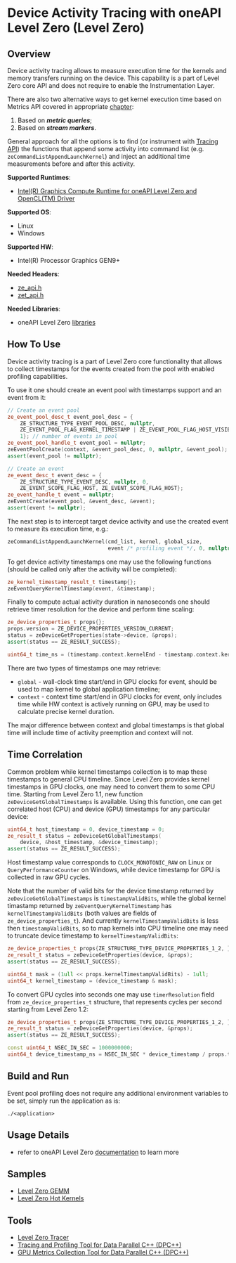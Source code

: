 # Device Activity Tracing with oneAPI Level Zero (Level Zero)
## Overview
Device activity tracing allows to measure execution time for the kernels and memory transfers running on the device. This capability is a part of Level Zero core API and does not require to enable the Instrumentation Layer.

There are also two alternative ways to get kernel execution time based on Metrics API covered in appropriate [chapter](../metrics_collection/LevelZero.md):
1. Based on ***metric queries***;
2. Based on ***stream markers***.

General approach for all the options is to find (or instrument with [Tracing API](../runtime_api_tracing/LevelZero.md)) the functions that append some activity into command list (e.g. `zeCommandListAppendLaunchKernel`) and inject an additional time measurements before and after this activity.

**Supported Runtimes**:
- [Intel(R) Graphics Compute Runtime for oneAPI Level Zero and OpenCL(TM) Driver](https://github.com/intel/compute-runtime)

**Supported OS**:
- Linux
- Windows

**Supported HW**:
- Intel(R) Processor Graphics GEN9+

**Needed Headers**:
- [ze_api.h](https://github.com/oneapi-src/level-zero/blob/master/include/ze_api.h)
- [zet_api.h](https://github.com/oneapi-src/level-zero/blob/master/include/zet_api.h)

**Needed Libraries**:
- oneAPI Level Zero [libraries](https://github.com/intel/compute-runtime)

## How To Use

Device activity tracing is a part of Level Zero core functionality that allows to collect timestamps for the events created from the pool with enabled profiling capabilities.

To use it one should create an event pool with timestamps support and an event from it:
```cpp
// Create an event pool
ze_event_pool_desc_t event_pool_desc = {
    ZE_STRUCTURE_TYPE_EVENT_POOL_DESC, nullptr,
    ZE_EVENT_POOL_FLAG_KERNEL_TIMESTAMP | ZE_EVENT_POOL_FLAG_HOST_VISIBLE, // all events in pool contain profiling information
    1}; // number of events in pool
ze_event_pool_handle_t event_pool = nullptr;
zeEventPoolCreate(context, &event_pool_desc, 0, nullptr, &event_pool);
assert(event_pool != nullptr);

// Create an event
ze_event_desc_t event_desc = {
    ZE_STRUCTURE_TYPE_EVENT_DESC, nullptr, 0,
    ZE_EVENT_SCOPE_FLAG_HOST, ZE_EVENT_SCOPE_FLAG_HOST};
ze_event_handle_t event = nullptr;
zeEventCreate(event_pool, &event_desc, &event);
assert(event != nullptr);
```
The next step is to intercept target device activity and use the created event to measure its execution time, e.g.:
```cpp
zeCommandListAppendLaunchKernel(cmd_list, kernel, global_size,
                                event /* profiling event */, 0, nullptr);
```
To get device activity timestamps one may use the following functions (should be called only after the activity will be completed):
```cpp
ze_kernel_timestamp_result_t timestamp{};
zeEventQueryKernelTimestamp(event, &timestamp);
```
Finally to compute actual activity duration in nanoseconds one should retrieve timer resolution for the device and perform time scaling:
```cpp
ze_device_properties_t props{};
props.version = ZE_DEVICE_PROPERTIES_VERSION_CURRENT;
status = zeDeviceGetProperties(state->device, &props);
assert(status == ZE_RESULT_SUCCESS);

uint64_t time_ns = (timestamp.context.kernelEnd - timestamp.context.kernelStart) * props.timerResolution;
```
There are two types of timestamps one may retrieve:
* `global` - wall-clock time start/end in GPU clocks for event, should be used to map kernel to global application timeline;
* `context` - context time start/end in GPU clocks for event, only includes time while HW context is actively running on GPU, may be used to calculate precise kernel duration.

The major difference between context and global timestamps is that global time will include time of activity preemption and context will not.

## Time Correlation
Common problem while kernel timestamps collection is to map these timestamps to general CPU timeline. Since Level Zero provides kernel timestamps in GPU clocks, one may need to convert them to some CPU time. Starting from Level Zero 1.1, new function `zeDeviceGetGlobalTimestamps` is available. Using this function, one can get correlated host (CPU) and device (GPU) timestamps for any particular device:
```cpp
uint64_t host_timestamp = 0, device_timestamp = 0;
ze_result_t status = zeDeviceGetGlobalTimestamps(
    device, &host_timestamp, &device_timestamp);
assert(status == ZE_RESULT_SUCCESS);
```
Host timestamp value corresponds to `CLOCK_MONOTONIC_RAW` on Linux or `QueryPerformanceCounter` on Windows, while device timestamp for GPU is collected in raw GPU cycles.

Note that the number of valid bits for the device timestamp returned by `zeDeviceGetGlobalTimestamps` is `timestampValidBits`, while the global kernel timastamp returned by `zeEventQueryKernelTimestamp` has `kernelTimestampValidBits` (both values are fields of `ze_device_properties_t`). And currently `kernelTimestampValidBits` is less then `timestampValidBits`, so to map kernels into CPU timeline one may need to truncate device timestamp to `kernelTimestampValidBits`:
```cpp
ze_device_properties_t props{ZE_STRUCTURE_TYPE_DEVICE_PROPERTIES_1_2, };
ze_result_t status = zeDeviceGetProperties(device, &props);
assert(status == ZE_RESULT_SUCCESS);

uint64_t mask = (1ull << props.kernelTimestampValidBits) - 1ull;
uint64_t kernel_timestamp = (device_timestamp & mask);
```
To convert GPU cycles into seconds one may use `timerResolution` field from `ze_device_properties_t` structure, that represents cycles per second starting from Level Zero 1.2:
```cpp
ze_device_properties_t props{ZE_STRUCTURE_TYPE_DEVICE_PROPERTIES_1_2, };
ze_result_t status = zeDeviceGetProperties(device, &props);
assert(status == ZE_RESULT_SUCCESS);

const uint64_t NSEC_IN_SEC = 1000000000;
uint64_t device_timestamp_ns = NSEC_IN_SEC * device_timestamp / props.timerResolution;
```

## Build and Run
Event pool profiling does not require any additional environment variables to be set, simply run the application as is:
```
./<application>
```

## Usage Details
- refer to oneAPI Level Zero [documentation](https://spec.oneapi.com/level-zero/latest/index.html) to learn more

## Samples
- [Level Zero GEMM](../../samples/ze_gemm)
- [Level Zero Hot Kernels](../../samples/ze_hot_kernels)

## Tools
- [Level Zero Tracer](../../tools/ze_tracer)
- [Tracing and Profiling Tool for Data Parallel C++ (DPC++)](../../tools/onetrace)
- [GPU Metrics Collection Tool for Data Parallel C++ (DPC++)](../../tools/oneprof)